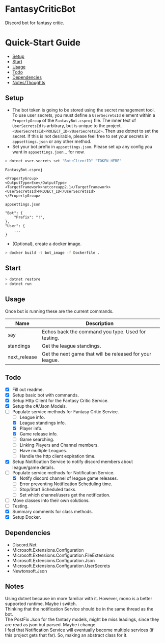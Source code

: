 # FantasyCriticBot
Discord bot for fantasy critic.

# Quick-Start Guide

- [Setup](#setup)
- [Start](#start)
- [Usage](#usage)
- [Todo](#todo)
- [Dependencies](#dependencies)
- [Notes/Thoughts ](#notes)

## Setup
- The bot token is going to be stored using the secret management tool. To use user secrets, you must define a `UserSecretsId` element within a `PropertyGroup` of the `FantasyBot.csproj` file. The inner text of `UserSecretsId` is arbitrary, but is unique to the project.`<UserSecretsId>PROJECT_ID</UserSecretsId>`. Then use dotnet to set the secret. If this is not desirable, please feel free to set your secrets in `appsettings.json` or any other method.
- Set your bot prefix in `appsettings.json`. Please set up any config you want in `appsettings.json`... for now. 
```sh
> dotnet user-secrets set "Bot:ClientID" "TOKEN_HERE"
```

`FantasyBot.csproj`   
```
<PropertyGroup>
<OutputType>Exe</OutputType>
<TargetFramework>netcoreapp2.1</TargetFramework>
<UserSecretsId>PROJECT_ID</UserSecretsId>
</PropertyGroup>
```

`appsettings.json`   
```
"Bot": {
    "Prefix": "!",
},
"User": {
    ...
}
```
- (Optional), create a docker image. 
```sh
> docker build -t bot_image -f Dockerfile .
```

## Start
```sh
> dotnet restore
> dotnet run
```

## Usage
Once but is running these are the current commands.

| Name  | Description |
| ------------- | ------------- |
| say  | Echos back the command you type. Used for testing.  |
| standings  | Get the league standings.  |
| next_release  | Get the next game that will be released for your league.  |


## Todo
- [x] Fill out readme.
- [x] Setup basic bot with commands.
- [x] Setup Http Client for the Fantasy Critic Service.
- [x] Setup the c#/Json Models.
- [ ] Populate service methods for Fantasy Critic Service.
    - [ ] League info.
    - [x] League standings info.
    - [x] Player info.
    - [x] Game release info.
    - [ ] Game searching.
    - [ ] Linking Players and Channel members.
	- [ ] Have multiple Leagues.
	- [ ] Handle the http client expiration time.
- [x] Setup Notification Service to notify discord members about league/game details.
- [ ] Populate service methods for Notification Service.
    - [x] Notify discord channel of league game releases.
    - [ ] Error preventing Notification Scheduling time.
    - [ ] Stop/Start Scheduled tasks.
    - [ ] Set which channel/users get the notification.
- [ ] Move classes into their own solutions.
- [ ] Testing.
- [x] Summary comments for class methods.
- [x] Setup Docker.

## Dependencies
- Discord.Net
- Microsoft.Extensions.Configuration
- Microsoft.Extensions.Configuration.FileExtensions
- Microsoft.Extensions.Configuration.Json
- Microsoft.Extensions.Configuration.UserSecrets
- Newtonsoft.Json

## Notes
Using dotnet because im more familiar with it. However, mono is a better supported runtime. Maybe i switch.  
Thinking that the notification Service should be in the same thread as the bot.  
The PostFix Json for the fantasy models, might be miss leadings, since they are read as json but parsed. Maybe i change.  
I feel that Notification Service will eventually become multiple services (if this project gets that far). So, making an abstract class for it.  
